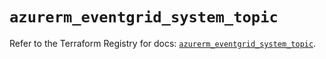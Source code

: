 # `azurerm_eventgrid_system_topic`

Refer to the Terraform Registry for docs: [`azurerm_eventgrid_system_topic`](https://registry.terraform.io/providers/hashicorp/azurerm/3.103.1/docs/resources/eventgrid_system_topic).
